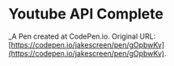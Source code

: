 # Youtube API Complete
 _A Pen created at CodePen.io. Original URL: [https://codepen.io/jakescreen/pen/gOpbwKv](https://codepen.io/jakescreen/pen/gOpbwKv).

 